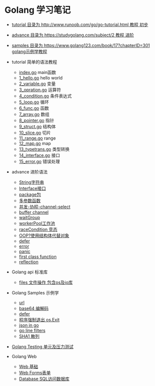 # Golang 学习笔记

* [tutorial 目录为 http://www.runoob.com/go/go-tutorial.html 教程 初步](/tutorial)
* [advance 目录为 https://studygolang.com/subject/2 教程 进阶](/advance)
* [samples 目录为 https://www.golang123.com/book/17?chapterID=301 golang示例学教程](/samples)

* tutorial 简单的语法教程
    * [index.go](/tutorial/index.go) main函数
    * [1_hello.go](/tutorial/base/1_hello.go) hello world
    * [2_variable.go](/tutoria/base/2_variable.go) 变量
    * [3_opration.go](/tutoria/base/3_opration.go) 运算符
    * [4_condition.go](/tutoria/base/4_condition.go) 条件表达式
    * [5_loop.go](/tutoria/base/5_loop.go) 循环
    * [6_func.go](/tutoria/base/6_func.go) 函数
    * [7_array.go](/tutoria/base/7_array.go) 数组
    * [8_pointer.go](/tutoria/base/8_pointer.go) 指针
    * [9_struct.go](/tutoria/base/9_struct.go) 结构体
    * [10_slice.go](/tutoria/base/10_slice.go) 切片
    * [11_range.go](/tutoria/base/11_range.go) range
    * [12_map.go](/tutoria/base/12_map.go) map
    * [13_typetrans.go](/tutoria/base/13_typetrans.go) 类型转换
    * [14_interface.go](/tutoria/base/14_interface.go) 接口
    * [15_error.go](/tutoria/base/15_error.go) 错误处理
* advance 进阶语法
    * [String字符串](/advance/str)
    * [Interface接口](/advance/interface)
    * [package包](/advance/geometry)
    * [多参数函数](/advance/find)
    * [并发-协程-channel-select](/advance/concurrency)
    * [buffer channel](/advance/bufferchannel)
    * [waitGroup](/advance/waitGroup)
    * [workerPool工作池](/advance/workerPool)
    * [raceCondition 竞态](/advance/raceCondition)
    * [OOP?使用结构体代替对象](/advance/structForObject)
    * [defer](/advance/defer)
    * [error](/advance/error)
    * [panic](/advance/panic)
    * [first class function](/advance/func)
    * [reflection](/advance/reflection)
* Golang api 标准库
    * [files 文件操作 包含os及io库 ](/apis/files)
* Golang Samples 示例学
    * [url](/samples/url)
    * [base64 编解码](/samples/base64)
    * [defer](/samples/defer)
    * [程序强制退出 os.Exit](/samples/exit)
    * [json in go](/samples/json)
    * [go line filters](/samples/lineFilters)
    * [SHA1 散列](/samples/sha1)
* [Golang Testing 单元及压力测试](/testing)
* Golang Web
    * [Web 基础](/webs/base)
    * [Web Forms表单](/webs/forms)
    * [Database SQL访问数据库](webs/database)
<!-- * Golang Application 应用程序 -->
    
